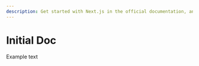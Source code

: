 ```yaml
---
description: Get started with Next.js in the official documentation, and learn more about all our features!
---
```


# Initial Doc

Example text